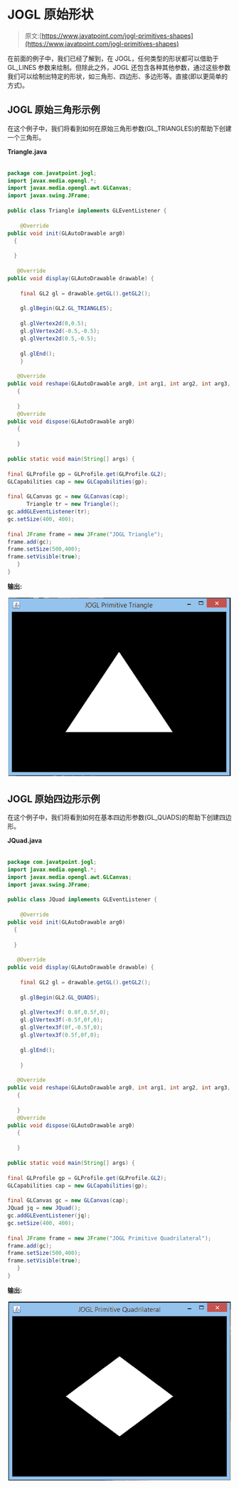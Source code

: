 # JOGL 原始形状

> 原文:[https://www.javatpoint.com/jogl-primitives-shapes](https://www.javatpoint.com/jogl-primitives-shapes)

在前面的例子中，我们已经了解到，在 JOGL，任何类型的形状都可以借助于 GL_LINES 参数来绘制。但除此之外，JOGL 还包含各种其他参数，通过这些参数我们可以绘制出特定的形状，如三角形、四边形、多边形等。直接(即以更简单的方式)。

## JOGL 原始三角形示例

在这个例子中，我们将看到如何在原始三角形参数(GL_TRIANGLES)的帮助下创建一个三角形。

**Triangle.java**

```java

package com.javatpoint.jogl;
import javax.media.opengl.*;
import javax.media.opengl.awt.GLCanvas;
import javax.swing.JFrame;

public class Triangle implements GLEventListener {

	@Override
public void init(GLAutoDrawable arg0) 
  {

  }

   @Override
public void display(GLAutoDrawable drawable) {

	final GL2 gl = drawable.getGL().getGL2();

	gl.glBegin(GL2.GL_TRIANGLES);       

	gl.glVertex2d(0,0.5);
	gl.glVertex2d(-0.5,-0.5);
	gl.glVertex2d(0.5,-0.5);

	gl.glEnd();
	}

   @Override
public void reshape(GLAutoDrawable arg0, int arg1, int arg2, int arg3, int arg4) 
   {	

   }
   @Override
public void dispose(GLAutoDrawable arg0) 
   {

   }

public static void main(String[] args) {

final GLProfile gp = GLProfile.get(GLProfile.GL2);
GLCapabilities cap = new GLCapabilities(gp);

final GLCanvas gc = new GLCanvas(cap);
      Triangle tr = new Triangle();
gc.addGLEventListener(tr);
gc.setSize(400, 400);

final JFrame frame = new JFrame("JOGL Triangle");
frame.add(gc);
frame.setSize(500,400);
frame.setVisible(true);  
   }	
}

```

**输出:**

![JOGL Primitive Shapes Triangle Output](img/8797afdca4c70f62d1d2211c479523e1.png)

## JOGL 原始四边形示例

在这个例子中，我们将看到如何在基本四边形参数(GL_QUADS)的帮助下创建四边形。

**JQuad.java**

```java

package com.javatpoint.jogl;
import javax.media.opengl.*;
import javax.media.opengl.awt.GLCanvas;
import javax.swing.JFrame;

public class JQuad implements GLEventListener {

	@Override
public void init(GLAutoDrawable arg0) 
  {

  }

   @Override
public void display(GLAutoDrawable drawable) {

	final GL2 gl = drawable.getGL().getGL2();

	gl.glBegin(GL2.GL_QUADS);

	gl.glVertex3f( 0.0f,0.5f,0);
	gl.glVertex3f(-0.5f,0f,0);
	gl.glVertex3f(0f,-0.5f,0);
	gl.glVertex3f(0.5f,0f,0);

	gl.glEnd();

	}

   @Override
public void reshape(GLAutoDrawable arg0, int arg1, int arg2, int arg3, int arg4) 
   {	

   }
   @Override
public void dispose(GLAutoDrawable arg0) 
   {

   }

public static void main(String[] args) {

final GLProfile gp = GLProfile.get(GLProfile.GL2);
GLCapabilities cap = new GLCapabilities(gp);

final GLCanvas gc = new GLCanvas(cap);
JQuad jq = new JQuad();
gc.addGLEventListener(jq);
gc.setSize(400, 400);

final JFrame frame = new JFrame("JOGL Primitive Quadrilateral");
frame.add(gc);
frame.setSize(500,400);
frame.setVisible(true);  
   }	
}

```

**输出:**

![JOGL Primitive Shapes Quadrilateral Output](img/5dce7b7cc5f70ba676ffedd80df986a8.png)